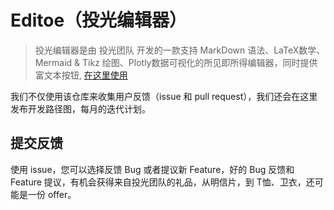 # Editoe（投光编辑器）

> 投光编辑器是由 投光团队 开发的一款支持 MarkDown 语法、LaTeX数学、Mermaid & Tikz 绘图、Plotly数据可视化的所见即所得编辑器，同时提供富文本按钮, [在这里使用](https://editoe.com)

我们不仅使用该仓库来收集用户反馈（issue 和 pull request），我们还会在这里发布开发路径图，每月的迭代计划。

## 提交反馈

使用 issue，您可以选择反馈 Bug 或者提议新 Feature，好的 Bug 反馈和 Feature 提议，有机会获得来自投光团队的礼品，从明信片，到 T恤、卫衣，还可能是一份 offer。


